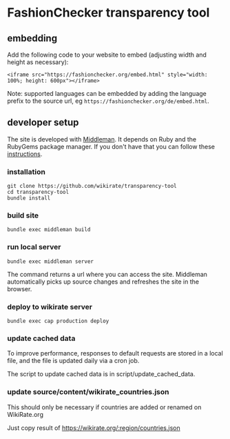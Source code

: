 
# FashionChecker transparency tool

## embedding
Add the following code to your website to embed (adjusting width and height as necessary):
```
<iframe src="https://fashionchecker.org/embed.html" style="width: 100%; height: 600px"></iframe>
```
Note: supported languages can be embedded by adding the language prefix to the source url, eg `https://fashionchecker.org/de/embed.html`.

## developer setup
The site is developed with [Middleman](https://middlemanapp.com). It depends on Ruby and the 
RubyGems package manager. If you don't have that you can follow these [instructions](https://middlemanapp.com/basics/install/). 
 
 
### installation 
```
git clone https://github.com/wikirate/transparency-tool
cd transparency-tool
bundle install
```

### build site
```
bundle exec middleman build
```

### run local server
```
bundle exec middleman server
```  

The command returns a url where you can access the site.
Middleman automatically picks up source changes and refreshes
the site in the browser.

### deploy to wikirate server
``` 
bundle exec cap production deploy
```

### update cached data
To improve performance, responses to default requests are stored in a local file, and
the file is updated daily via a cron job.

The script to update cached data is in script/update_cached_data.


### update source/content/wikirate_countries.json

This should only be necessary if countries are added or renamed on WikiRate.org

Just copy result of https://wikirate.org/:region/countries.json
